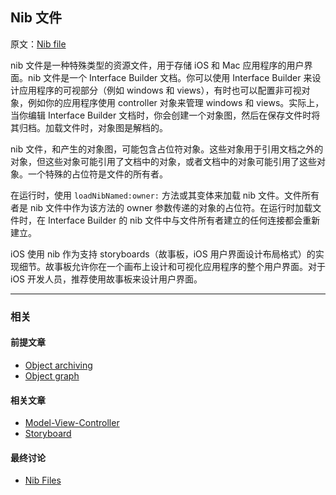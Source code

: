 ## Nib 文件

原文：[Nib file](https://developer.apple.com/library/archive/documentation/General/Conceptual/DevPedia-CocoaCore/NibFile.html#//apple_ref/doc/uid/TP40008195-CH34-SW1)

nib 文件是一种特殊类型的资源文件，用于存储 iOS 和 Mac 应用程序的用户界面。nib 文件是一个 Interface Builder 文档。你可以使用 Interface Builder 来设计应用程序的可视部分（例如 windows 和 views），有时也可以配置非可视对象，例如你的应用程序使用 controller 对象来管理 windows 和 views。实际上，当你编辑 Interface Builder 文档时，你会创建一个对象图，然后在保存文件时将其归档。加载文件时，对象图是解档的。

nib 文件，和产生的对象图，可能包含占位符对象。这些对象用于引用文档之外的对象，但这些对象可能引用了文档中的对象，或者文档中的对象可能引用了这些对象。一个特殊的占位符是文件的所有者。

在运行时，使用 `loadNibNamed:owner:` 方法或其变体来加载 nib 文件。文件所有者是 nib 文件中作为该方法的 owner 参数传递的对象的占位符。在运行时加载文件时，在 Interface Builder 的 nib 文件中与文件所有者建立的任何连接都会重新建立。

iOS 使用 nib 作为支持 storyboards（故事板，iOS 用户界面设计布局格式）的实现细节。故事板允许你在一个画布上设计和可视化应用程序的整个用户界面。对于 iOS 开发人员，推荐使用故事板来设计用户界面。

---

### 相关

#### 前提文章

* [Object archiving](https://developer.apple.com/library/archive/documentation/General/Conceptual/DevPedia-CocoaCore/Archiving.html#//apple_ref/doc/uid/TP40008195-CH1-SW1)
* [Object graph](https://developer.apple.com/library/archive/documentation/General/Conceptual/DevPedia-CocoaCore/ObjectGraph.html#//apple_ref/doc/uid/TP40008195-CH54-SW1)

#### 相关文章

- [Model-View-Controller](https://developer.apple.com/library/archive/documentation/General/Conceptual/DevPedia-CocoaCore/MVC.html#//apple_ref/doc/uid/TP40008195-CH32-SW1)
- [Storyboard](https://developer.apple.com/library/archive/documentation/General/Conceptual/Devpedia-CocoaApp/Storyboard.html#//apple_ref/doc/uid/TP40009071-CH99)

#### 最终讨论

* [Nib Files](https://developer.apple.com/library/archive/documentation/Cocoa/Conceptual/LoadingResources/CocoaNibs/CocoaNibs.html#//apple_ref/doc/uid/10000051i-CH4)

